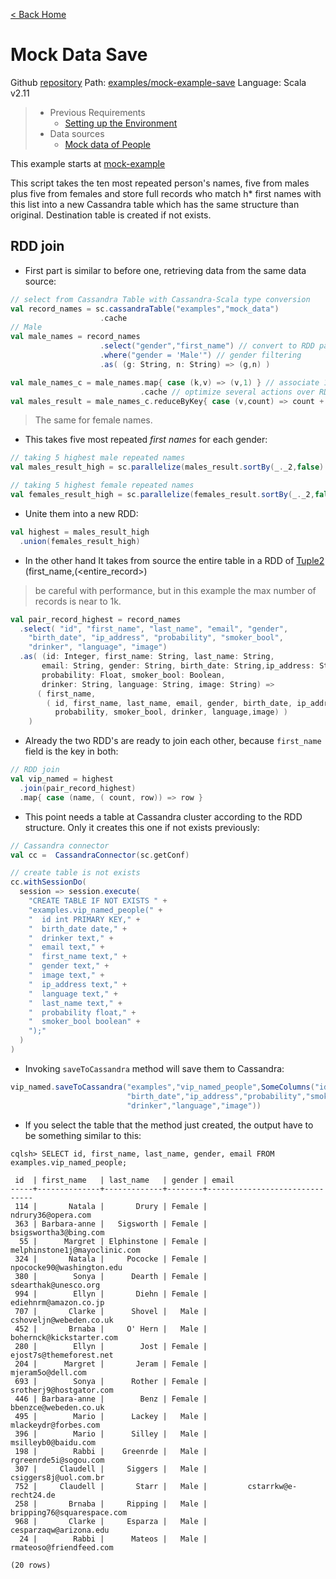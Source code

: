 [< Back Home](../)

# Mock Data Save

Github [repository](https://github.com/jasset75/spark-cassandra-notes)
Path: [examples/mock-example-save](../../examples/mock-example-save/)
Language: Scala v2.11

> - Previous Requirements 
>   * [Setting up the Environment](../Environment.md)
> - Data sources
>   * [Mock data of People](../PyUpload/mock_data_imp.md)

This example starts at [mock-example](./mock-example.md)

This script takes the ten most repeated person's names, five from males plus five from females and store full records who match h* first names with this list into a new Cassandra table which has the same structure than original. Destination table is created if not exists.

## RDD join

- First part is similar to before one, retrieving data from the same data source:

```scala
// select from Cassandra Table with Cassandra-Scala type conversion
val record_names = sc.cassandraTable("examples","mock_data")
                    .cache
// Male
val male_names = record_names
                    .select("gender","first_name") // convert to RDD pair with gender and first_name columns
                    .where("gender = 'Male'") // gender filtering 
                    .as( (g: String, n: String) => (g,n) )

val male_names_c = male_names.map{ case (k,v) => (v,1) } // associate 1 point to each male first name
                             .cache // optimize several actions over RDD
val males_result = male_names_c.reduceByKey{ case (v,count) => count + count } // count 
```
> The same for female names.

- This takes five most repeated *first names* for each gender:

```scala
// taking 5 highest male repeated names                   
val males_result_high = sc.parallelize(males_result.sortBy(_._2,false).take(5))

// taking 5 highest female repeated names                   
val females_result_high = sc.parallelize(females_result.sortBy(_._2,false).take(5))
```

- Unite them into a new RDD:

```scala
val highest = males_result_high
  .union(females_result_high)
```

- In the other hand It takes from source the entire table in a RDD of [Tuple2](http://www.scala-lang.org/api/2.9.1/scala/Tuple2.html) (first_name,(<entire_record>)
> be careful with performance, but in this example the max number of records is near to 1k.

```scala
val pair_record_highest = record_names
  .select( "id", "first_name", "last_name", "email", "gender",
    "birth_date", "ip_address", "probability", "smoker_bool",
    "drinker", "language", "image") 
  .as( (id: Integer, first_name: String, last_name: String,
       email: String, gender: String, birth_date: String,ip_address: String,
       probability: Float, smoker_bool: Boolean,
       drinker: String, language: String, image: String) =>
      ( first_name, 
        ( id, first_name, last_name, email, gender, birth_date, ip_address,
          probability, smoker_bool, drinker, language,image) )
    )
```

- Already the two RDD's are ready to join each other, because `first_name` field is the key in both:
```scala
// RDD join
val vip_named = highest
  .join(pair_record_highest)
  .map{ case (name, ( count, row)) => row }
```

- This point needs a table at Cassandra cluster according to the RDD structure. Only it creates this one if not exists previously:
```scala
// Cassandra connector  
val cc =  CassandraConnector(sc.getConf)

// create table is not exists
cc.withSessionDo( 
  session => session.execute(
    "CREATE TABLE IF NOT EXISTS " +
    "examples.vip_named_people(" +
    "  id int PRIMARY KEY," +
    "  birth_date date," +
    "  drinker text," +
    "  email text," +
    "  first_name text," +
    "  gender text," +
    "  image text," +
    "  ip_address text," +
    "  language text," +
    "  last_name text," +
    "  probability float," +
    "  smoker_bool boolean" +
    ");"
  )
)
```

- Invoking `saveToCassandra` method will save them to Cassandra:
```scala
vip_named.saveToCassandra("examples","vip_named_people",SomeColumns("id","first_name","last_name","email","gender",
                          "birth_date","ip_address","probability","smoker_bool",
                          "drinker","language","image"))
```

- If you select the table that the method just created, the output have to be something similar to this:
```
cqlsh> SELECT id, first_name, last_name, gender, email FROM examples.vip_named_people;

 id  | first_name   | last_name   | gender | email
-----+--------------+-------------+--------+-------------------------------
 114 |       Natala |       Drury | Female |            ndrury36@opera.com
 363 | Barbara-anne |   Sigsworth | Female |         bsigswortha3@bing.com
  55 |      Margret | Elphinstone | Female | melphinstone1j@mayoclinic.com
 324 |       Natala |     Pococke | Female |     npococke90@washington.edu
 380 |        Sonya |      Dearth | Female |          sdearthak@unesco.org
 994 |        Ellyn |       Diehn | Female |         ediehnrm@amazon.co.jp
 707 |       Clarke |      Shovel |   Male |       cshoveljn@webeden.co.uk
 452 |       Brnaba |     O' Hern |   Male |      bohernck@kickstarter.com
 280 |        Ellyn |        Jost | Female |       ejost7s@themeforest.net
 204 |      Margret |       Jeram | Female |             mjeram5o@dell.com
 693 |        Sonya |      Rother | Female |       srotherj9@hostgator.com
 446 | Barbara-anne |        Benz | Female |         bbenzce@webeden.co.uk
 495 |        Mario |      Lackey |   Male |          mlackeydr@forbes.com
 396 |        Mario |      Silley |   Male |           msilleyb0@baidu.com
 198 |        Rabbi |    Greenrde |   Male |         rgreenrde5i@sogou.com
 307 |     Claudell |     Siggers |   Male |         csiggers8j@uol.com.br
 752 |     Claudell |       Starr |   Male |         cstarrkw@e-recht24.de
 258 |       Brnaba |     Ripping |   Male |    bripping76@squarespace.com
 968 |       Clarke |     Esparza |   Male |        cesparzaqw@arizona.edu
  24 |        Rabbi |      Mateos |   Male |       rmateoso@friendfeed.com

(20 rows)
```
